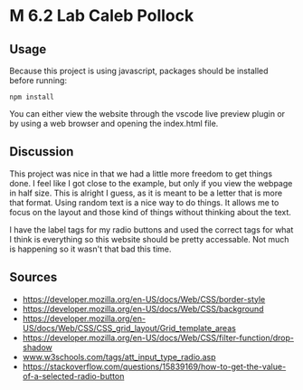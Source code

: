 # M 6.2 Lab Caleb Pollock

## Usage

Because this project is using javascript, packages should be installed before running:

```
npm install 
```

You can either view the website through the vscode live preview plugin or by using
a web browser and opening the index.html file.

## Discussion

This project was nice in that we had a little more freedom to get things done. I
feel like I got close to the example, but only if you view the webpage in half
size. This is alright I guess, as it is meant to be a letter that is more that
format. Using random text is a nice way to do things. It allows me to focus
on the layout and those kind of things without thinking about the text.    
    
I have the label tags for my radio buttons and used the correct tags for 
what I think is everything so this website should be pretty accessable. 
Not much is happening so it wasn't that bad this time.

## Sources

 * https://developer.mozilla.org/en-US/docs/Web/CSS/border-style
 * https://developer.mozilla.org/en-US/docs/Web/CSS/background
 * https://developer.mozilla.org/en-US/docs/Web/CSS/CSS_grid_layout/Grid_template_areas
 * https://developer.mozilla.org/en-US/docs/Web/CSS/filter-function/drop-shadow
 * www.w3schools.com/tags/att_input_type_radio.asp
 * https://stackoverflow.com/questions/15839169/how-to-get-the-value-of-a-selected-radio-button
